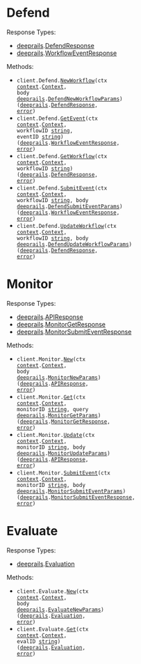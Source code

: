 # Defend

Response Types:

- <a href="https://pkg.go.dev/github.com/deeprails/deeprails-go-sdk">deeprails</a>.<a href="https://pkg.go.dev/github.com/deeprails/deeprails-go-sdk#DefendResponse">DefendResponse</a>
- <a href="https://pkg.go.dev/github.com/deeprails/deeprails-go-sdk">deeprails</a>.<a href="https://pkg.go.dev/github.com/deeprails/deeprails-go-sdk#WorkflowEventResponse">WorkflowEventResponse</a>

Methods:

- <code title="post /defend">client.Defend.<a href="https://pkg.go.dev/github.com/deeprails/deeprails-go-sdk#DefendService.NewWorkflow">NewWorkflow</a>(ctx <a href="https://pkg.go.dev/context">context</a>.<a href="https://pkg.go.dev/context#Context">Context</a>, body <a href="https://pkg.go.dev/github.com/deeprails/deeprails-go-sdk">deeprails</a>.<a href="https://pkg.go.dev/github.com/deeprails/deeprails-go-sdk#DefendNewWorkflowParams">DefendNewWorkflowParams</a>) (<a href="https://pkg.go.dev/github.com/deeprails/deeprails-go-sdk">deeprails</a>.<a href="https://pkg.go.dev/github.com/deeprails/deeprails-go-sdk#DefendResponse">DefendResponse</a>, <a href="https://pkg.go.dev/builtin#error">error</a>)</code>
- <code title="get /defend/{workflow_id}/events/{event_id}">client.Defend.<a href="https://pkg.go.dev/github.com/deeprails/deeprails-go-sdk#DefendService.GetEvent">GetEvent</a>(ctx <a href="https://pkg.go.dev/context">context</a>.<a href="https://pkg.go.dev/context#Context">Context</a>, workflowID <a href="https://pkg.go.dev/builtin#string">string</a>, eventID <a href="https://pkg.go.dev/builtin#string">string</a>) (<a href="https://pkg.go.dev/github.com/deeprails/deeprails-go-sdk">deeprails</a>.<a href="https://pkg.go.dev/github.com/deeprails/deeprails-go-sdk#WorkflowEventResponse">WorkflowEventResponse</a>, <a href="https://pkg.go.dev/builtin#error">error</a>)</code>
- <code title="get /defend/{workflow_id}">client.Defend.<a href="https://pkg.go.dev/github.com/deeprails/deeprails-go-sdk#DefendService.GetWorkflow">GetWorkflow</a>(ctx <a href="https://pkg.go.dev/context">context</a>.<a href="https://pkg.go.dev/context#Context">Context</a>, workflowID <a href="https://pkg.go.dev/builtin#string">string</a>) (<a href="https://pkg.go.dev/github.com/deeprails/deeprails-go-sdk">deeprails</a>.<a href="https://pkg.go.dev/github.com/deeprails/deeprails-go-sdk#DefendResponse">DefendResponse</a>, <a href="https://pkg.go.dev/builtin#error">error</a>)</code>
- <code title="post /defend/{workflow_id}/events">client.Defend.<a href="https://pkg.go.dev/github.com/deeprails/deeprails-go-sdk#DefendService.SubmitEvent">SubmitEvent</a>(ctx <a href="https://pkg.go.dev/context">context</a>.<a href="https://pkg.go.dev/context#Context">Context</a>, workflowID <a href="https://pkg.go.dev/builtin#string">string</a>, body <a href="https://pkg.go.dev/github.com/deeprails/deeprails-go-sdk">deeprails</a>.<a href="https://pkg.go.dev/github.com/deeprails/deeprails-go-sdk#DefendSubmitEventParams">DefendSubmitEventParams</a>) (<a href="https://pkg.go.dev/github.com/deeprails/deeprails-go-sdk">deeprails</a>.<a href="https://pkg.go.dev/github.com/deeprails/deeprails-go-sdk#WorkflowEventResponse">WorkflowEventResponse</a>, <a href="https://pkg.go.dev/builtin#error">error</a>)</code>
- <code title="put /defend/{workflow_id}">client.Defend.<a href="https://pkg.go.dev/github.com/deeprails/deeprails-go-sdk#DefendService.UpdateWorkflow">UpdateWorkflow</a>(ctx <a href="https://pkg.go.dev/context">context</a>.<a href="https://pkg.go.dev/context#Context">Context</a>, workflowID <a href="https://pkg.go.dev/builtin#string">string</a>, body <a href="https://pkg.go.dev/github.com/deeprails/deeprails-go-sdk">deeprails</a>.<a href="https://pkg.go.dev/github.com/deeprails/deeprails-go-sdk#DefendUpdateWorkflowParams">DefendUpdateWorkflowParams</a>) (<a href="https://pkg.go.dev/github.com/deeprails/deeprails-go-sdk">deeprails</a>.<a href="https://pkg.go.dev/github.com/deeprails/deeprails-go-sdk#DefendResponse">DefendResponse</a>, <a href="https://pkg.go.dev/builtin#error">error</a>)</code>

# Monitor

Response Types:

- <a href="https://pkg.go.dev/github.com/deeprails/deeprails-go-sdk">deeprails</a>.<a href="https://pkg.go.dev/github.com/deeprails/deeprails-go-sdk#APIResponse">APIResponse</a>
- <a href="https://pkg.go.dev/github.com/deeprails/deeprails-go-sdk">deeprails</a>.<a href="https://pkg.go.dev/github.com/deeprails/deeprails-go-sdk#MonitorGetResponse">MonitorGetResponse</a>
- <a href="https://pkg.go.dev/github.com/deeprails/deeprails-go-sdk">deeprails</a>.<a href="https://pkg.go.dev/github.com/deeprails/deeprails-go-sdk#MonitorSubmitEventResponse">MonitorSubmitEventResponse</a>

Methods:

- <code title="post /monitor">client.Monitor.<a href="https://pkg.go.dev/github.com/deeprails/deeprails-go-sdk#MonitorService.New">New</a>(ctx <a href="https://pkg.go.dev/context">context</a>.<a href="https://pkg.go.dev/context#Context">Context</a>, body <a href="https://pkg.go.dev/github.com/deeprails/deeprails-go-sdk">deeprails</a>.<a href="https://pkg.go.dev/github.com/deeprails/deeprails-go-sdk#MonitorNewParams">MonitorNewParams</a>) (<a href="https://pkg.go.dev/github.com/deeprails/deeprails-go-sdk">deeprails</a>.<a href="https://pkg.go.dev/github.com/deeprails/deeprails-go-sdk#APIResponse">APIResponse</a>, <a href="https://pkg.go.dev/builtin#error">error</a>)</code>
- <code title="get /monitor/{monitor_id}">client.Monitor.<a href="https://pkg.go.dev/github.com/deeprails/deeprails-go-sdk#MonitorService.Get">Get</a>(ctx <a href="https://pkg.go.dev/context">context</a>.<a href="https://pkg.go.dev/context#Context">Context</a>, monitorID <a href="https://pkg.go.dev/builtin#string">string</a>, query <a href="https://pkg.go.dev/github.com/deeprails/deeprails-go-sdk">deeprails</a>.<a href="https://pkg.go.dev/github.com/deeprails/deeprails-go-sdk#MonitorGetParams">MonitorGetParams</a>) (<a href="https://pkg.go.dev/github.com/deeprails/deeprails-go-sdk">deeprails</a>.<a href="https://pkg.go.dev/github.com/deeprails/deeprails-go-sdk#MonitorGetResponse">MonitorGetResponse</a>, <a href="https://pkg.go.dev/builtin#error">error</a>)</code>
- <code title="put /monitor/{monitor_id}">client.Monitor.<a href="https://pkg.go.dev/github.com/deeprails/deeprails-go-sdk#MonitorService.Update">Update</a>(ctx <a href="https://pkg.go.dev/context">context</a>.<a href="https://pkg.go.dev/context#Context">Context</a>, monitorID <a href="https://pkg.go.dev/builtin#string">string</a>, body <a href="https://pkg.go.dev/github.com/deeprails/deeprails-go-sdk">deeprails</a>.<a href="https://pkg.go.dev/github.com/deeprails/deeprails-go-sdk#MonitorUpdateParams">MonitorUpdateParams</a>) (<a href="https://pkg.go.dev/github.com/deeprails/deeprails-go-sdk">deeprails</a>.<a href="https://pkg.go.dev/github.com/deeprails/deeprails-go-sdk#APIResponse">APIResponse</a>, <a href="https://pkg.go.dev/builtin#error">error</a>)</code>
- <code title="post /monitor/{monitor_id}/events">client.Monitor.<a href="https://pkg.go.dev/github.com/deeprails/deeprails-go-sdk#MonitorService.SubmitEvent">SubmitEvent</a>(ctx <a href="https://pkg.go.dev/context">context</a>.<a href="https://pkg.go.dev/context#Context">Context</a>, monitorID <a href="https://pkg.go.dev/builtin#string">string</a>, body <a href="https://pkg.go.dev/github.com/deeprails/deeprails-go-sdk">deeprails</a>.<a href="https://pkg.go.dev/github.com/deeprails/deeprails-go-sdk#MonitorSubmitEventParams">MonitorSubmitEventParams</a>) (<a href="https://pkg.go.dev/github.com/deeprails/deeprails-go-sdk">deeprails</a>.<a href="https://pkg.go.dev/github.com/deeprails/deeprails-go-sdk#MonitorSubmitEventResponse">MonitorSubmitEventResponse</a>, <a href="https://pkg.go.dev/builtin#error">error</a>)</code>

# Evaluate

Response Types:

- <a href="https://pkg.go.dev/github.com/deeprails/deeprails-go-sdk">deeprails</a>.<a href="https://pkg.go.dev/github.com/deeprails/deeprails-go-sdk#Evaluation">Evaluation</a>

Methods:

- <code title="post /evaluate">client.Evaluate.<a href="https://pkg.go.dev/github.com/deeprails/deeprails-go-sdk#EvaluateService.New">New</a>(ctx <a href="https://pkg.go.dev/context">context</a>.<a href="https://pkg.go.dev/context#Context">Context</a>, body <a href="https://pkg.go.dev/github.com/deeprails/deeprails-go-sdk">deeprails</a>.<a href="https://pkg.go.dev/github.com/deeprails/deeprails-go-sdk#EvaluateNewParams">EvaluateNewParams</a>) (<a href="https://pkg.go.dev/github.com/deeprails/deeprails-go-sdk">deeprails</a>.<a href="https://pkg.go.dev/github.com/deeprails/deeprails-go-sdk#Evaluation">Evaluation</a>, <a href="https://pkg.go.dev/builtin#error">error</a>)</code>
- <code title="get /evaluate/{eval_id}">client.Evaluate.<a href="https://pkg.go.dev/github.com/deeprails/deeprails-go-sdk#EvaluateService.Get">Get</a>(ctx <a href="https://pkg.go.dev/context">context</a>.<a href="https://pkg.go.dev/context#Context">Context</a>, evalID <a href="https://pkg.go.dev/builtin#string">string</a>) (<a href="https://pkg.go.dev/github.com/deeprails/deeprails-go-sdk">deeprails</a>.<a href="https://pkg.go.dev/github.com/deeprails/deeprails-go-sdk#Evaluation">Evaluation</a>, <a href="https://pkg.go.dev/builtin#error">error</a>)</code>
